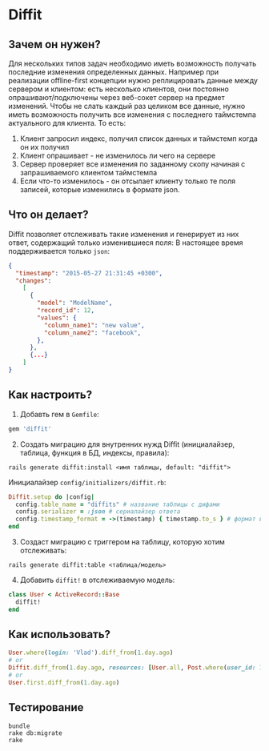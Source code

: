 # Diffit

## Зачем он нужен?

Для нескольких типов задач необходимо иметь возможность получать последние изменения определенных данных.
Например при реализации offline-first концепции нужно реплицировать данные между сервером и клиентом:
есть несколько клиентов, они постоянно опрашивают/подключены через веб-сокет сервер
на предмет изменений. Чтобы не слать каждый раз целиком все данные, нужно иметь возможность
получить все изменения с последнего таймстемпа актуального для клиента. То есть:

1. Клиент запросил индекс, получил список данных и таймстемп когда он их получил
2. Клиент опрашивает - не изменилось ли чего на сервере
3. Сервер проверяет все изменения по заданному скопу начиная с запрашиваемого клиентом таймстемпа
4. Если что-то изменилось - он отсылает клиенту только те поля записей, которые изменились в формате json.

## Что он делает?

Diffit позволяет отслеживать такие изменения и генерирует из них ответ, содержащий только изменившиеся поля:
В настоящее время поддерживается только `json`:

```json
{
  "timestamp": "2015-05-27 21:31:45 +0300",
  "changes":
    [
      {
        "model": "ModelName",
        "record_id": 12,
        "values": {
          "column_name1": "new value",
          "column_name2": "facebook",
        },
      },
      {...}
    ]
}
```

## Как настроить?

1) Добавть гем в `Gemfile`:

  ```ruby
  gem 'diffit'
  ```

2) Создать миграцию для внутренних нужд Diffit (инициалайзер, таблица, функция в БД, индексы, правила):

  ```
  rails generate diffit:install <имя таблицы, default: "diffit">
  ```

  Инициалайзер `config/initializers/diffit.rb`:

  ```ruby
  Diffit.setup do |config|
    config.table_name = "diffits" # название таблицы с дифами
    config.serializer = :json # сериалайзер ответа
    config.timestamp_format = ->(timestamp) { timestamp.to_s } # формат возвращаемого таймстемпа
  end
  ```

3) Создаст миграцию с триггером на таблицу, которую хотим отслеживать:

  ```
  rails generate diffit:table <таблица/модель>
  ```

4) Добавить `diffit!` в отслеживаемую модель:

  ```ruby
  class User < ActiveRecord::Base
    diffit!
  end
  ```

## Как использовать?

```ruby
User.where(login: 'Vlad').diff_from(1.day.ago)
# or
Diffit.diff_from(1.day.ago, resources: [User.all, Post.where(user_id: 1), Comments.last(10)])
# or
User.first.diff_from(1.day.ago)
```

## Тестирование

```
bundle
rake db:migrate
rake
```
